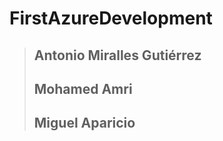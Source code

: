 # FirstAzureDevelopment
>
> ## Antonio Miralles Gutiérrez
>
> ## Mohamed Amri
> 
> ## Miguel Aparicio

